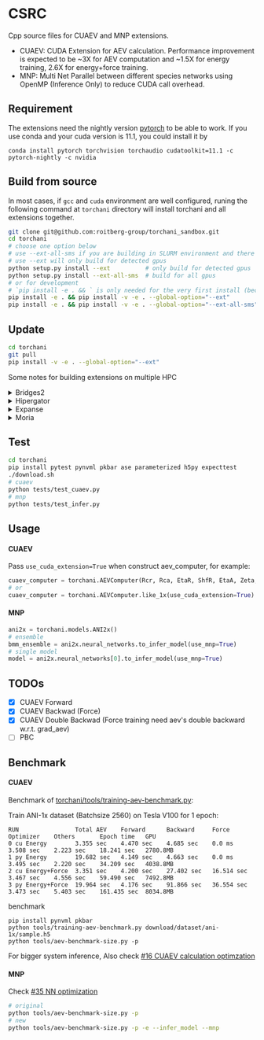 # CSRC
Cpp source files for CUAEV and MNP extensions.
- CUAEV: CUDA Extension for AEV calculation. Performance improvement is expected to be ~3X for AEV computation and ~1.5X for energy training, 2.6X for energy+force training.
- MNP: Multi Net Parallel between different species networks using OpenMP (Inference Only) to reduce CUDA call overhead.

## Requirement
The extensions need the nightly version [pytorch](https://pytorch.org/) to be able to work.
If you use conda and your cuda version is 11.1, you could install it by
```
conda install pytorch torchvision torchaudio cudatoolkit=11.1 -c pytorch-nightly -c nvidia
```

## Build from source
In most cases, if `gcc` and `cuda` environment are well configured, runing the following command at `torchani` directory will install torchani and all extensions together.

```bash
git clone git@github.com:roitberg-group/torchani_sandbox.git
cd torchani
# choose one option below
# use --ext-all-sms if you are building in SLURM environment and there are multiple different gpus in a node
# use --ext will only build for detected gpus
python setup.py install --ext          # only build for detected gpus
python setup.py install --ext-all-sms  # build for all gpus
# or for development
# `pip install -e . && ` is only needed for the very first install (because issue of https://github.com/pypa/pip/issues/1883)
pip install -e . && pip install -v -e . --global-option="--ext"          # only build for detected gpus
pip install -e . && pip install -v -e . --global-option="--ext-all-sms"  # build for all gpus
```

## Update

```bash
cd torchani
git pull
pip install -v -e . --global-option="--ext"
```

Some notes for building extensions on multiple HPC
<details>
<summary>Bridges2</summary>

```bash
# prepare
srun -p GPU-small --ntasks=1 --cpus-per-task=5 --gpus=1 --time=02:00:00 --mem=20gb  --pty -u bash -i
# create env if necessary
conda create -n cuaev python=3.8
conda activate cuaev
# modules
module load cuda/10.2.0
# pytorch
conda install pytorch torchvision torchaudio cudatoolkit=10.2 -c pytorch-nightly
# install torchani
git clone https://github.com/roitberg-group/torchani_sandbox.git
cd torchani
pip install -e . && pip install -v -e . --global-option="--ext"
```

</details>

<details>
<summary>Hipergator</summary>

```bash
srun -p gpu --ntasks=1 --cpus-per-task=2 --gpus=geforce:1 --time=02:00:00 --mem=10gb  --pty -u bash -i
# create env if necessary
conda create -n cuaev python=3.8
conda activate cuaev
# modules
module load cuda/11.1.0 gcc/7.3.0 git
# pytorch
conda install pytorch torchvision torchaudio cudatoolkit=11.1 -c pytorch-nightly -c nvidia
# install torchani
git clone https://github.com/roitberg-group/torchani_sandbox.git
cd torchani
pip install -e . && pip install -v -e . --global-option="--ext"
```

</details>

<details>
<summary>Expanse</summary>

```bash
srun -p gpu-shared --ntasks=1 --account=cwr109 --cpus-per-task=1 --gpus=1 --time=01:00:00 --mem=10gb  --pty -u bash -i
# create env if necessary
conda create -n cuaev python=3.8
conda activate cuaev
# modules
module load cuda10.2/toolkit/10.2.89 gcc/7.5.0
# pytorch
conda install pytorch torchvision torchaudio cudatoolkit=10.2 -c pytorch-nightly
# install torchani
git clone https://github.com/roitberg-group/torchani_sandbox.git
cd torchani
pip install -e . && pip install -v -e . --global-option="--ext"
```

</details>


<details>
<summary>Moria</summary>

```bash
srun --ntasks=1 --cpus-per-task=2 --gres=gpus:1 --time=02:00:00 --mem=10gb  --pty -u bash -i
# create env if necessary
conda create -n cuaev python=3.8
conda activate cuaev
# cuda path (could be added to ~/.bashrc)
export CUDA_HOME=/usr/local/cuda-11.1
export PATH=${CUDA_HOME}/bin:$PATH
export LD_LIBRARY_PATH=${CUDA_HOME}/lib64:${LD_LIBRARY_PATH}
# pytorch
conda install pytorch torchvision torchaudio cudatoolkit=11.1 -c pytorch-nightly -c nvidia
# install torchani
git clone https://github.com/roitberg-group/torchani_sandbox.git
cd torchani
pip install -e . && pip install -v -e . --global-option="--ext-all-sms"
```

</details>

## Test
```bash
cd torchani
pip install pytest pynvml pkbar ase parameterized h5py expecttest
./download.sh
# cuaev
python tests/test_cuaev.py
# mnp
python tests/test_infer.py
```

## Usage
#### CUAEV
Pass `use_cuda_extension=True` when construct aev_computer, for example:
```python
cuaev_computer = torchani.AEVComputer(Rcr, Rca, EtaR, ShfR, EtaA, Zeta, ShfA, ShfZ, num_species, use_cuda_extension=True)
# or
cuaev_computer = torchani.AEVComputer.like_1x(use_cuda_extension=True)
```

#### MNP
```python
ani2x = torchani.models.ANI2x()
# ensemble
bmm_ensemble = ani2x.neural_networks.to_infer_model(use_mnp=True)
# single model
model = ani2x.neural_networks[0].to_infer_model(use_mnp=True)
```

## TODOs
- [x] CUAEV Forward
- [x] CUAEV Backwad (Force)
- [x] CUAEV Double Backwad (Force training need aev's double backward w.r.t. grad_aev)
- [ ] PBC

## Benchmark

#### CUAEV
Benchmark of [torchani/tools/training-aev-benchmark.py](https://github.com/roitberg-group/torchani_sandbox/blob/master/tools/training-aev-benchmark.py):

Train ANI-1x dataset (Batchsize 2560) on Tesla V100 for 1 epoch:
```
RUN                Total AEV    Forward      Backward     Force        Optimizer    Others       Epoch time   GPU
0 cu Energy        3.355 sec    4.470 sec    4.685 sec    0.0 ms       3.508 sec    2.223 sec    18.241 sec   2780.8MB
1 py Energy        19.682 sec   4.149 sec    4.663 sec    0.0 ms       3.495 sec    2.220 sec    34.209 sec   4038.8MB
2 cu Energy+Force  3.351 sec    4.200 sec    27.402 sec   16.514 sec   3.467 sec    4.556 sec    59.490 sec   7492.8MB
3 py Energy+Force  19.964 sec   4.176 sec    91.866 sec   36.554 sec   3.473 sec    5.403 sec    161.435 sec  8034.8MB
```

benchmark
```
pip install pynvml pkbar
python tools/training-aev-benchmark.py download/dataset/ani-1x/sample.h5
python tools/aev-benchmark-size.py -p
```

For bigger system inference, Also check [#16 CUAEV calculation optimzation](https://github.com/roitberg-group/torchani_sandbox/pull/16)

#### MNP
Check [#35 NN optimization](https://github.com/roitberg-group/torchani_sandbox/pull/35)

```bash
# original
python tools/aev-benchmark-size.py -p
# new
python tools/aev-benchmark-size.py -p -e --infer_model --mnp
```
